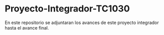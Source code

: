 # Proyecto-Integrador-TC1030
En este repositorio se adjuntaran los avances de este proyecto integrador hasta el avance final.
